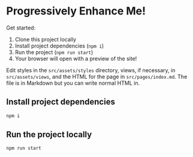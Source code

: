 # Progressively Enhance Me!

Get started:

1. Clone this project locally
2. Install project dependencies (`npm i`)
3. Run the project (`npm run start`)
4. Your browser will open with a preview of the site!

Edit styles in the `src/assets/styles` directory, views, if necessary, in `src/assets/views`, and the HTML for the page in `src/pages/index.md`. The file is in Markdown but you can write normal HTML in.

## Install project dependencies

```bash
npm i
```

## Run the project locally

```bash
npm run start
```
